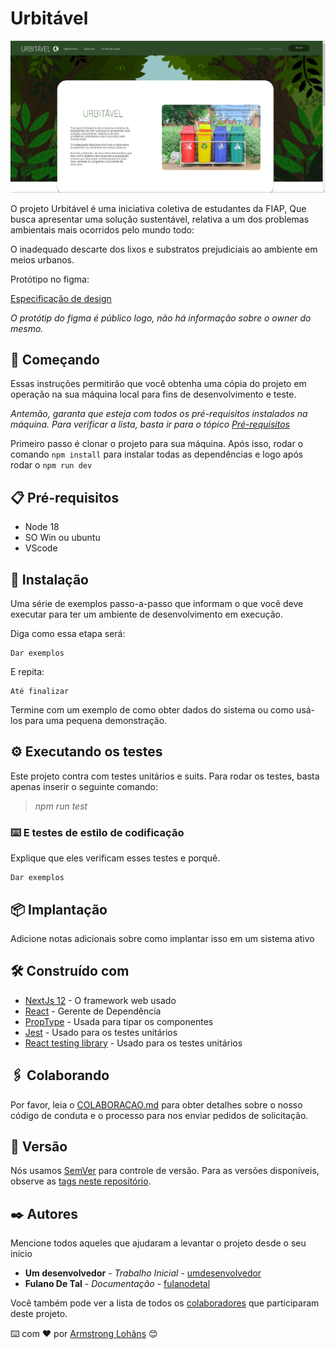 # **Urbitável**

![Aplicação](/public/images/urbitavel.png)

O projeto Urbitável é uma iniciativa coletiva de estudantes da FIAP, Que busca apresentar uma solução sustentável, relativa a um dos
problemas ambientais mais ocorridos pelo
mundo todo:

O inadequado descarte dos lixos e substratos prejudiciais ao ambiente em meios urbanos.

Protótipo no figma:

[Especificação de design](https://www.figma.com/file/CV7132X7BTdvtrk9iWzIpH/Projeto-FRONT-END-Urbit%C3%A1vel-(Community)?type=design&node-id=31-13&mode=design&t=ujJb96agCCVXlFYA-0)

*O protótip do figma é público logo, não há informação sobre o owner do mesmo.*
## 🚀 **Começando**

Essas instruções permitirão que você obtenha uma cópia do projeto em operação na sua máquina local para fins de desenvolvimento e teste.

_Antemão, garanta que esteja com todos os pré-requisitos instalados na máquina. Para verificar a lista, basta ir para o tópico [Pré-requisitos](#📋-pré-requisitos)_

Primeiro passo é clonar o projeto para sua máquina. Após isso, rodar o comando ```npm install``` para instalar todas as dependências e logo após rodar o ``` npm run dev ```

## **📋 Pré-requisitos**

- Node 18
- SO Win ou ubuntu
- VScode

## 🔧 **Instalação**

Uma série de exemplos passo-a-passo que informam o que você deve executar para ter um ambiente de desenvolvimento em execução.

Diga como essa etapa será:

```
Dar exemplos
```

E repita:

```
Até finalizar
```

Termine com um exemplo de como obter dados do sistema ou como usá-los para uma pequena demonstração.

## ⚙️ **Executando os testes**

Este projeto contra com testes unitários e suits. Para rodar os testes, basta apenas inserir o seguinte comando:
>_npm run test_

### ⌨️ **E testes de estilo de codificação**

Explique que eles verificam esses testes e porquê.

```
Dar exemplos
```

## 📦 **Implantação**

Adicione notas adicionais sobre como implantar isso em um sistema ativo

## 🛠️ **Construído com**

* [NextJs 12](http://www.dropwizard.io/1.0.2/docs/) - O framework web usado
* [React](https://maven.apache.org/) - Gerente de Dependência
* [PropType](https://rometools.github.io/rome/) - Usada para tipar os componentes
* [Jest]() - Usado para os testes unitários
* [React testing library]() - Usado para os testes unitários

## 🖇️ **Colaborando**

Por favor, leia o [COLABORACAO.md](https://gist.github.com/usuario/linkParaInfoSobreContribuicoes) para obter detalhes sobre o nosso código de conduta e o processo para nos enviar pedidos de solicitação.

## 📌 **Versão**

Nós usamos [SemVer](http://semver.org/) para controle de versão. Para as versões disponíveis, observe as [tags neste repositório](https://github.com/suas/tags/do/projeto). 

## ✒️ **Autores**

Mencione todos aqueles que ajudaram a levantar o projeto desde o seu início

* **Um desenvolvedor** - *Trabalho Inicial* - [umdesenvolvedor](https://github.com/linkParaPerfil)
* **Fulano De Tal** - *Documentação* - [fulanodetal](https://github.com/linkParaPerfil)

Você também pode ver a lista de todos os [colaboradores](https://github.com/usuario/projeto/colaboradores) que participaram deste projeto.

⌨️ com ❤️ por [Armstrong Lohãns](https://gist.github.com/lohhans) 😊